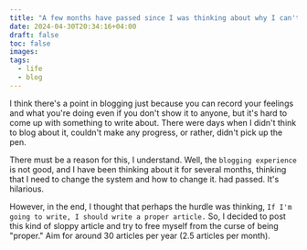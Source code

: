 ```yaml
---
title: "A few months have passed since I was thinking about why I can't write a blog."
date: 2024-04-30T20:34:16+04:00
draft: false
toc: false
images:
tags:
  - life
  - blog
---
```


I think there's a point in blogging just because you can record your feelings and what you're doing even if you don't show it to anyone, but it's hard to come up with something to write about. There were days when I didn't think to blog about it, couldn't make any progress, or rather, didn't pick up the pen.

There must be a reason for this, I understand. Well, the ``blogging experience`` is not good, and I have been thinking about it for several months, thinking that I need to change the system and how to change it. had passed. It's hilarious.

However, in the end, I thought that perhaps the hurdle was thinking, ``If I'm going to write, I should write a proper article.``
So, I decided to post this kind of sloppy article and try to free myself from the curse of being "proper."
Aim for around 30 articles per year (2.5 articles per month).
